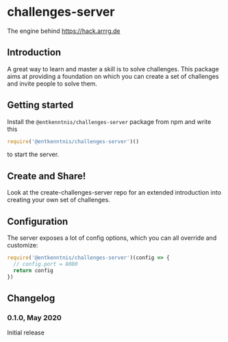 # challenges-server
The engine behind https://hack.arrrg.de

## Introduction

A great way to learn and master a skill is to solve challenges. This package aims at providing a foundation on which you can create a set of challenges and invite people to solve them.

## Getting started

Install the `@entkenntnis/challenges-server` package from npm and write this

```js
require('@entkenntnis/challenges-server')()
```

to start the server.

## Create and Share!

Look at the create-challenges-server repo for an extended introduction into creating your own set of challenges.

## Configuration

The server exposes a lot of config options, which you can all override and customize:

```js
require('@entkenntnis/challenges-server')(config => {
  // config.port = 8080
  return config
})
```

## Changelog

### 0.1.0, May 2020

Initial release
